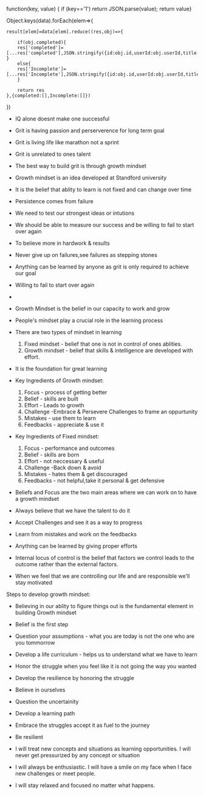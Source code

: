 function(key, value) {
        if (key=='1') return JSON.parse(value);
        return value}


Object.keys(data).forEach(elem=>{

    result[elem]=data[elem].reduce((res,obj)=>{
        
        if(obj.completed){
        res['completed']=[...res['completed'],JSON.stringify({id:obj.id,userId:obj.userId,title:obj.title})]
    }
        else{
        res['Incomplete']=[...res['Incomplete'],JSON.stringify({id:obj.id,userId:obj.userId,title:obj.title})]
        }

        return res
    },{completed:[],Incomplete:[]})
})


- IQ alone doesnt make one successful
- Grit is having passion and perserverence for long term goal
- Grit is living life like marathon not a sprint
- Grit is unrelated to ones talent
- The best way to build grit is through growth mindset
- Growth mindset is an idea developed at Standford university
- It is the belief that ablity to learn is not fixed and can change over time
- Persistence comes from failure
- We need to test our strongest ideas or intutions 
- We should be able to measure our success and be willing to fail to start over again


- To believe more in hardwork & results
- Never give up on failures,see failures as stepping stones
- Anything can be learned by anyone as grit is only required to achieve our goal
- Willing to fail to start over again
- 

- Growth Mindset is the belief in our capacity to work and grow
- People's mindset play a crucial role in the learning process
- There are two types of mindset in learning 
   1. Fixed mindset - belief that one is not in control of ones ablities.
   2. Growth mindset - belief that skills & intelligence are developed with effort.
- It is the foundation for great learning
- Key Ingredients of Growth mindset:
   1. Focus  - process of getting better
   2. Belief - skills are built 
   3. Effort - Leads to growth
   4. Challenge -Embrace & Persevere Challenges to frame an oppurtunity
   5. Mistakes - use them to learn
   6. Feedbacks - appreciate & use it
- Key Ingredients of Fixed mindset:
    1. Focus  - performance and outcomes
    2. Belief - skills are born 
    3. Effort - not neccessary & useful
    4. Challenge -Back down & avoid
    5. Mistakes - hates them & get discouraged
    6. Feedbacks - not helpful,take it personal & get defensive
- Beliefs and Focus are the two main areas where we can work on to have a growth mindset 


- Always believe that we have the talent to do it
- Accept Challenges and see it as a way to progress
- Learn from mistakes and work on the feedbacks
- Anything can be learned by giving proper efforts


- Internal locus of control is the belief that factors we control leads to the outcome rather than the external factors.
- When we feel that we are controlling our life and are responsible we'll stay motivated


Steps to develop growth mindset:
- Believing in our ablity to figure things out is the fundamental element in building Growth mindset
- Belief is the first step
- Question your assumptions - what you are today is not the one who are you tommorrow
- Develop a life curriculum - helps us to understand what we have to learn
- Honor the struggle when you feel like it is not going the way you wanted
- Develop the resilience by honoring the struggle


- Believe in ourselves
- Question the uncertainity
- Develop a learning path
- Embrace the struggles accept it as fuel to the journey
- Be resilient

- I will treat new concepts and situations as learning opportunities. I will never get pressurized by any concept or situation
- I will always be enthusiastic. I will have a smile on my face when I face new challenges or meet people.
- I will stay relaxed and focused no matter what happens.
